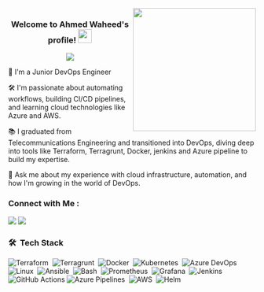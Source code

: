 
<img width="250" align="right" src="https://c.tenor.com/_DOBjnGspYAAAAAM/code-coding.gif">

<h3 align="center">
  Welcome to Ahmed Waheed's profile!
  <img src="https://media.giphy.com/media/hvRJCLFzcasrR4ia7z/giphy.gif" width="28">
</h3>

<!-- Typing SVG by DenverCoder1 - https://github.com/DenverCoder1/readme-typing-svg -->
<p align="center">
  <a href="https://github.com/DenverCoder1/readme-typing-svg"><img src="https://readme-typing-svg.herokuapp.com/?lines=DevOps%20Engineer;Always%20learning%20new%20things&font=Fira%20Code&center=true&width=440&height=45&color=f75c7e&vCenter=true&size=22"></a>
</p> 

🏢 I'm a Junior DevOps Engineer 

🛠️ I'm passionate about automating workflows, building CI/CD pipelines, and learning cloud technologies like Azure and AWS.

📚 I graduated from Telecommunications Engineering and transitioned into DevOps, diving deep into tools like Terraform, Terragrunt, Docker, jenkins and Azure pipeline  to build my expertise.

💬 Ask me about my experience with cloud infrastructure, automation, and how I'm growing in the world of DevOps.

### Connect with Me :

<a href="https://www.linkedin.com/in/ahmed-waheed-600729236/" target="_blank"><img src="https://img.shields.io/badge/-Ahmed%20Waheed-0077B5?style=for-the-badge&logo=Linkedin&logoColor=white"/></a>
<a href="mailto:ahmedwaheed3013@gmail.com" target="_blank"><img src="https://img.shields.io/badge/-Ahmed%20Waheed-D14836?style=for-the-badge&logo=Gmail&logoColor=white"/></a>

### 🛠 &nbsp;Tech Stack
![Terraform](https://img.shields.io/badge/-Terraform-05122A?style=flat&logo=terraform&logoColor=623CE4)&nbsp;
![Terragrunt](https://img.shields.io/badge/-Terragrunt-05122A?style=flat&logoColor=white&logo=terraform)&nbsp;
![Docker](https://img.shields.io/badge/-Docker-05122A?style=flat&logo=docker)&nbsp;
![Kubernetes](https://img.shields.io/badge/-Kubernetes-05122A?style=flat&logo=kubernetes)&nbsp;
![Azure DevOps](https://img.shields.io/badge/-Azure%20DevOps-05122A?style=flat&logo=azure-devops&logoColor=0078D7)&nbsp;
![Linux](https://img.shields.io/badge/-Linux-05122A?style=flat&logo=linux)&nbsp;
![Ansible](https://img.shields.io/badge/-Ansible-05122A?style=flat&logo=ansible)&nbsp;
![Bash](https://img.shields.io/badge/-Bash-05122A?style=flat&logo=gnu-bash)&nbsp;
![Prometheus](https://img.shields.io/badge/-Prometheus-05122A?style=flat&logo=prometheus)&nbsp;
![Grafana](https://img.shields.io/badge/-Grafana-05122A?style=flat&logo=grafana)&nbsp;
![Jenkins](https://img.shields.io/badge/-Jenkins-05122A?style=flat&logo=jenkins&logoColor=D24939)&nbsp;
![GitHub Actions](https://img.shields.io/badge/-GitHub%20Actions-2088FF?style=flat&logo=githubactions&logoColor=white)
![Azure Pipelines](https://img.shields.io/badge/-Azure%20Pipelines-05122A?style=flat&logo=azure-pipelines&logoColor=2560E0)&nbsp;
![AWS](https://img.shields.io/badge/-AWS-05122A?style=flat&logo=amazon-aws&logoColor=FF9900)&nbsp;
![Helm](https://img.shields.io/badge/-Helm-0F1D3D?style=flat&logo=helm&logoColor=white)





